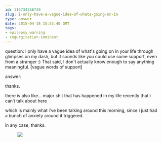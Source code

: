 ```yaml
---
id: 116734356749
slug: i-only-have-a-vague-idea-of-whats-going-on-in
type: answer
date: 2015-04-18 15:53:40 GMT
tags:
- epilepsy warning
- regurgitation-imminent
---
```

question: I only have a vague idea of what's going on in your life through glimpses on my dash, but it sounds like you could use some support, even from a stranger :) That said, I don't actually know enough to say anything meaningful. [vague words of support]

answer: <p>thanks.</p><p>there is also like... major shit that has happened in my life recently that i can’t talk about here</p><p>which is mainly what i’ve been talking around this morning, since i just had a bunch of anxiety around it triggered.&nbsp;</p><p>in any case, thanks.</p><figure class="tmblr-full" data-orig-height="500" data-orig-width="500"><img src="https://31.media.tumblr.com/97888bd34d2231ad3c4d665290633c12/tumblr_inline_nn0et7jta01rdzs46_500.gif" data-orig-height="500" data-orig-width="500"></figure>